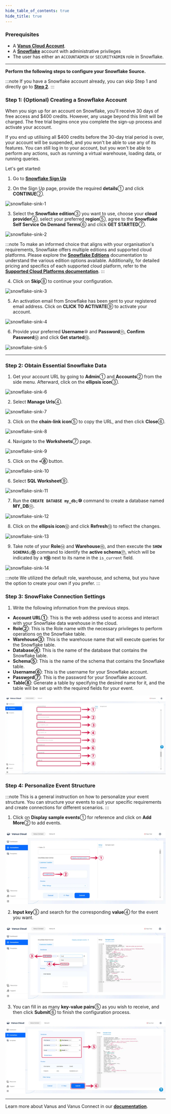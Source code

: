 ```yaml
--- 
hide_table_of_contents: true
hide_title: true
---
```


### Prerequisites

- A [**Vanus Cloud Account**](https://cloud.vanus.ai).
- A [**Snowflake**](https://www.snowflake.com/) account with administrative privileges
- The user has either an `ACCOUNTADMIN` or `SECURITYADMIN` role in Snowflake.

---

**Perform the following steps to configure your Snowflake Source.**

:::note
If you have a Snowflake account already, you can skip Step 1 and directly go to [**Step 2**](#step-2-obtain-essential-snowflake-data).
:::

### Step 1: (Optional) Creating a Snowflake Account

When you sign up for an account on Snowflake, you'll receive 30 days of free access and $400 credits. However, any usage beyond this limit will be charged. The free trial begins once you complete the sign-up process and activate your account.

If you end up utilising all $400 credits before the 30-day trial period is over, your account will be suspended, and you won't be able to use any of its features. You can still log in to your account, but you won't be able to perform any actions, such as running a virtual warehouse, loading data, or running queries.

Let's get started:

1. Go to [**Snowflake Sign Up**](https://signup.snowflake.com/)

2. On the Sign Up page, provide the required **details**① and click **CONTINUE**②.

![snowflake-sink-1](images/snowflake-sink-1.webp)

3. Select the **Snowflake edition**③ you want to use, choose your **cloud provider**④, select your preferred **region**⑤, agree to the **Snowflake Self Service On Demand Terms**⑥ and click **GET STARTED**⑦.

![snowflake-sink-2](images/snowflake-sink-2.webp)

:::note
To make an informed choice that aligns with your organisation's requirements, Snowflake offers multiple editions and supported cloud platforms. Please explore the [**Snowflake Editions**](https://docs.snowflake.com/en/user-guide/intro-editions.html) documentation to understand the various edition options available. Additionally, for detailed pricing and specifics of each supported cloud platform, refer to the [**Supported Cloud Platforms documentation**](https://docs.snowflake.com/en/user-guide/intro-cloud-platforms.html).
:::

4. Click on **Skip**⑧ to continue your configuration.

![snowflake-sink-3](images/snowflake-sink-3.webp)

5. An activation email from Snowflake has been sent to your registered email address. Click on **CLICK TO ACTIVATE**⑨ to activate your account.

![snowflake-sink-4](images/snowflake-sink-4.webp)

6. Provide your preferred **Username**⑩ and **Password**⑪, **Confirm Password**⑫ and click **Get started**⑬.

![snowflake-sink-5](images/snowflake-sink-5.webp)

---

### Step 2: Obtain Essential Snowflake Data

1. Get your account URL by going to **Admin**① and **Accounts**② from the side menu. Afterward, click on the **ellipsis icon**③.

![snowflake-sink-6](images/snowflake-sink-6.webp)

2. Select **Manage Urls**④.

![snowflake-sink-7](images/snowflake-sink-7.webp)

3. Click on the **chain-link icon**⑤ to copy the URL, and then click **Close**⑥.

![snowflake-sink-8](images/snowflake-sink-8.webp)

4. Navigate to the **Worksheets**⑦ page.

![snowflake-sink-9](images/snowflake-sink-9.webp)

5. Click on the **`+`⑧** button.

![snowflake-sink-10](images/snowflake-sink-10.webp)

6. Select **SQL Worksheet**⑨.

![snowflake-sink-11](images/snowflake-sink-11.webp)

7. Run the **`CREATE DATABSE my_db;`⑩** command to create a database named **MY_DB**⑪.

![snowflake-sink-12](images/snowflake-sink-12.webp)

8. Click on the **ellipsis icon**⑫ and click **Refresh**⑬ to reflect the changes.

![snowflake-sink-13](images/snowflake-sink-13.webp)

9. Take note of your **Role**⑭ and **Warehouse**⑮, and then execute the **`SHOW SCHEMAS;`⑯** command to identify the **active schema**⑰, which will be indicated by a **`Y`⑱** next to its name in the `is_current` field.

![snowflake-sink-14](images/snowflake-sink-14.webp)

:::note
We utilized the default role, warehouse, and schema, but you have the option to create your own if you prefer.
:::

### Step 3: SnowFlake Connection Settings

1. Write the following information from the previous steps.

- **Account URL①**: This is the web address used to access and interact with your Snowflake data warehouse in the cloud.
- **Role②**: This is the Role name with the necessary privileges to perform operations on the Snowflake table.
- **Warehouse③**: This is the warehouse name that will execute queries for the Snowflake table.
- **Database④**: This is the name of the database that contains the Snowflake table.
- **Schema⑤**: This is the name of the schema that contains the Snowflake table.
- **Username⑥**: This is the username for your Snowflake account.
- **Password⑦**: This is the password for your Snowflake account.
- **Table⑧**: Generate a table by specifying the desired name for it, and the table will be set up with the required fields for your event.

![snowflake-sink-15](images/snowflake-sink-15.webp)

### Step 4: Personalize Event Structure

:::note
This is a general instruction on how to personalize your event structure. You can structure your events to suit your specific requirements and create connections for different scenarios.
:::

1. Click on **Display sample events**① for reference and click on **Add More**② to add events.

![snowflake-sink-16](images/snowflake-sink-16.webp)

2. **Input key**③ and search for the corresponding **value**④ for the event you want.

![snowflake-sink-17](images/snowflake-sink-17.webp)

3. You can fill in as many **key-value pairs**⑤ as you wish to receive, and then click **Submit**⑥ to finish the configuration process.

![snowflake-sink-18](images/snowflake-sink-18.webp)

---

Learn more about Vanus and Vanus Connect in our [**documentation**](https://docs.vanus.ai).
